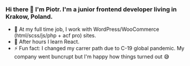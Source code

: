 ### Hi there 👋 I'm Piotr. I'm a junior frontend developer living in Krakow, Poland.
 
- :office: At my full time job, I work with WordPress/WooCommerce (html/scss/js/php + acf pro) sites. 
- :palm_tree: After hours I learn React.
- :zap: Fun fact: I changed my carrer path due to C-19 global pandemic. My company went buncrupt but I'm happy how things turned out :sweat_smile:

<!--
**piotrszczesniak/piotrszczesniak** is a ✨ _special_ ✨ repository because its `README.md` (this file) appears on your GitHub profile.

Here are some ideas to get you started:

- 🔭 I’m currently working on ...
- 🌱 I’m currently learning ...
- 👯 I’m looking to collaborate on ...
- 🤔 I’m looking for help with ...
- 💬 Ask me about ...
- 📫 How to reach me: ...
- 😄 Pronouns: ...
- ⚡ Fun fact: ...
-->

